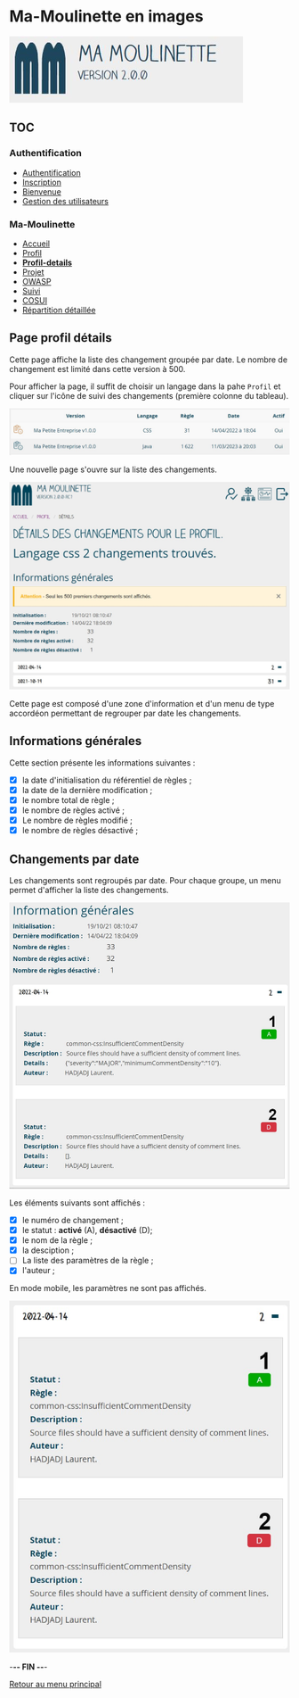 # Ma-Moulinette en images

![Ma-Moulinette](/documentation/ressources/home-000.jpg)

## TOC

### Authentification

* [Authentification](/documentation/authentification.md)
* [Inscription](/documentation/inscription.md)
* [Bienvenue]((/documentation/bienvenue.md))
* [Gestion des utilisateurs](utilisateur.md)

### Ma-Moulinette

* [Accueil](/documentation/accueil.md)
* [Profil](/documentation/profil.md)
* [**Profil-details**](/documentation/profil-details.md)
* [Projet](/documentation/projet.md)
* [OWASP](/documentation/owasp.md)
* [Suivi](/documentation/suivi.md)
* [COSUI](/documentation/cosui.md)
* [Répartition détaillée](/documentation/repartition_details.md)

## Page profil détails

Cette page affiche la liste des changement groupée par date. Le nombre de changement est limité dans cette version à 500.

Pour afficher la page, il suffit de choisir un langage dans la pahe `Profil` et cliquer sur l'icône de suivi des changements (première colonne du tableau).

![profil-details](/documentation/ressources/profil-details-000.jpg)

Une nouvelle page s'ouvre sur la liste des changements.

![profil-details](/documentation/ressources/profil-details-001.jpg)

Cette page est composé d'une zone d'information et d'un menu de type accordéon permettant de regrouper par date les changements.

## Informations générales

Cette section présente les informations suivantes :

* [x] la date d'initialisation du référentiel de règles ;
* [x] la date de la dernière modification ;
* [x] le nombre total de règle ;
* [x] le nombre de règles activé ;
* [x] Le nombre de règles modifié ;
* [x] le nombre de règles désactivé ;

## Changements par date

Les changements sont regroupés par date. Pour chaque groupe, un menu permet d'afficher la liste des changements.

![profil-details](/documentation/ressources/profil-details-002.jpg)

Les éléments suivants sont affichés :

* [x] le numéro de changement ;
* [x] le statut : **activé** (A), **désactivé** (D);
* [x] le nom de la règle ;
* [x] la desciption ;
* [ ] La liste des paramètres de la règle ;
* [x] l'auteur ;

En mode mobile, les paramètres ne sont pas affichés.

![profil-details](/documentation/ressources/profil-details-003.jpg)

-**-- FIN --**-

[Retour au menu principal](/README.md)

